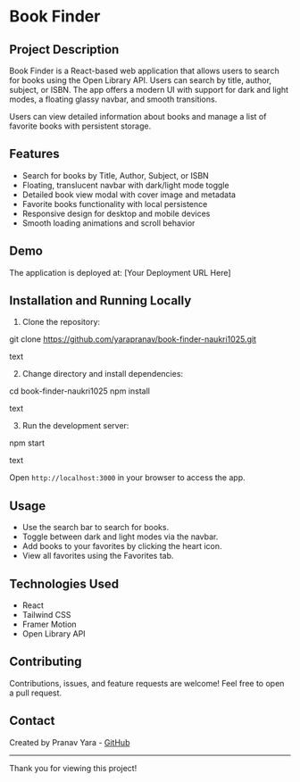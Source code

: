 # Book Finder

## Project Description

Book Finder is a React-based web application that allows users to search for books using the Open Library API. Users can search by title, author, subject, or ISBN. The app offers a modern UI with support for dark and light modes, a floating glassy navbar, and smooth transitions.

Users can view detailed information about books and manage a list of favorite books with persistent storage.

## Features

- Search for books by Title, Author, Subject, or ISBN
- Floating, translucent navbar with dark/light mode toggle
- Detailed book view modal with cover image and metadata
- Favorite books functionality with local persistence
- Responsive design for desktop and mobile devices
- Smooth loading animations and scroll behavior

## Demo

The application is deployed at: [Your Deployment URL Here]

## Installation and Running Locally

1. Clone the repository:

git clone https://github.com/yarapranav/book-finder-naukri1025.git

text

2. Change directory and install dependencies:

cd book-finder-naukri1025
npm install

text

3. Run the development server:

npm start

text

Open `http://localhost:3000` in your browser to access the app.

## Usage

- Use the search bar to search for books.
- Toggle between dark and light modes via the navbar.
- Add books to your favorites by clicking the heart icon.
- View all favorites using the Favorites tab.

## Technologies Used

- React
- Tailwind CSS
- Framer Motion
- Open Library API

## Contributing

Contributions, issues, and feature requests are welcome! Feel free to open a pull request.

## Contact

Created by Pranav Yara - [GitHub](https://github.com/yarapranav)

---

Thank you for viewing this project!

